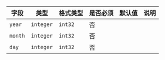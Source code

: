 | 字段 | 类型 | 格式类型 | 是否必须 | 默认值 | 说明 |
|---|---|---|---|---|---|
| `year` | `integer` | `int32` | 否 |  |
| `month` | `integer` | `int32` | 否 |  |
| `day` | `integer` | `int32` | 否 |  |
